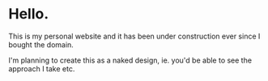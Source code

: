 # Hello.

This is my personal website and it has been under construction ever since
I bought the domain.

I'm planning to create this as a naked design, ie. you'd be able to see the
approach I take etc.

